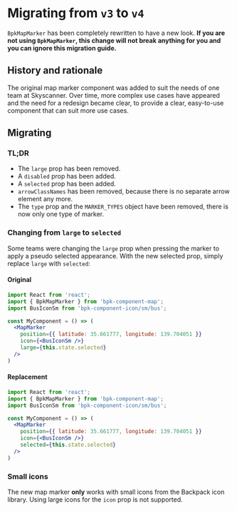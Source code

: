 # Migrating from `v3` to `v4`

`BpkMapMarker` has been completely rewritten to have a new look. **If you are not using `BpkMapMarker`, this change will not break anything for you and you can ignore this migration guide.**

## History and rationale

The original map marker component was added to suit the needs of one team at Skyscanner. Over time, more complex use cases have appeared and the need for a redesign became clear, to provide a clear, easy-to-use component that can suit more use cases.

## Migrating

### TL;DR

* The `large` prop has been removed.
* A `disabled` prop has been added.
* A `selected` prop has been added.
* `arrowClassNames` has been removed, because there is no separate arrow element any more.
* The `type` prop and the `MARKER_TYPES` object have been removed, there is now only one type of marker.

### Changing from `large` to `selected`

Some teams were changing the `large` prop when pressing the marker to apply a pseudo selected appearance. With the new selected prop, simply replace `large` with `selected`:

#### Original

```jsx
import React from 'react';
import { BpkMapMarker } from 'bpk-component-map';
import BusIconSm from 'bpk-component-icon/sm/bus';

const MyComponent = () => (
  <MapMarker
    position={{ latitude: 35.661777, longitude: 139.704051 }}
    icon={<BusIconSm />}
    large={this.state.selected}
  />
)
```

#### Replacement

```jsx
import React from 'react';
import { BpkMapMarker } from 'bpk-component-map';
import BusIconSm from 'bpk-component-icon/sm/bus';

const MyComponent = () => (
  <MapMarker
    position={{ latitude: 35.661777, longitude: 139.704051 }}
    icon={<BusIconSm />}
    selected={this.state.selected}
  />
)
```

### Small icons

The new map marker **only** works with small icons from the Backpack icon library. Using large icons for the `icon` prop is not supported.

